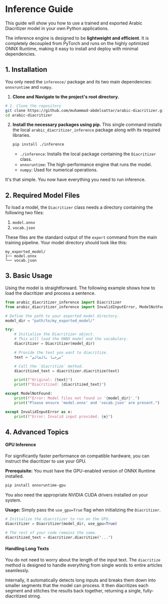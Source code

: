 # Inference Guide

This guide will show you how to use a trained and exported Arabic Diacritizer model in your own Python applications.

The inference engine is designed to be **lightweight and efficient**. It is completely decoupled from PyTorch and runs on the highly optimized ONNX Runtime, making it easy to install and deploy with minimal dependencies.

## 1. Installation

You only need the `inference/` package and its two main dependencies: `onnxruntime` and `numpy`.

1.  **Clone and Navigate to the project's root directory.**

```bash
# 1. Clone the repository
git clone https://github.com/muhammad-abdelsattar/arabic-diacritizer.git
cd arabic-diacritizer
```

2.  **Install the necessary packages using pip.**
    This single command installs the local `arabic_diacritizer_inference` package along with its required libraries.

    ```bash
    pip install ./inference
    ```

    - `./inference`: Installs the local package containing the `Diacritizer` class.
    - `onnxruntime`: The high-performance engine that runs the model.
    - `numpy`: Used for numerical operations.

It's that simple. You now have everything you need to run inference.

## 2. Required Model Files

To load a model, the `Diacritizer` class needs a directory containing the following two files:

1.  `model.onnx`
2.  `vocab.json`

These files are the standard output of the `export` command from the main training pipeline. Your model directory should look like this:

```
my_exported_model/
├── model.onnx
└── vocab.json
```

## 3. Basic Usage

Using the model is straightforward. The following example shows how to load the diacritizer and process a sentence.

```python
from arabic_diacritizer_inference import Diacritizer
from arabic_diacritizer_inference import InvalidInputError, ModelNotFound

# Define the path to your exported model directory.
model_dir = "path/to/my_exported_model/"

try:
    # Initialize the Diacritizer object.
    # This will load the ONNX model and the vocabulary.
    diacritizer = Diacritizer(model_dir)

    # Provide the text you want to diacritize.
    text = "مرحبا بالعالم"

    # Call the `diacritize` method.
    diacritized_text = diacritizer.diacritize(text)

    print(f"Original: {text}")
    print(f"Diacritized: {diacritized_text}")

except ModelNotFound:
    print(f"Error: Model files not found in '{model_dir}'.")
    print("Please ensure 'model.onnx' and 'vocab.json' are present.")

except InvalidInputError as e:
    print(f"Error: Invalid input provided. {e}")

```


## 4. Advanced Topics

#### GPU Inference

For significantly faster performance on compatible hardware, you can instruct the diacritizer to use your GPU.

**Prerequisite:** You must have the GPU-enabled version of ONNX Runtime installed.

```bash
pip install onnxruntime-gpu
```

You also need the appropriate NVIDIA CUDA drivers installed on your system.

**Usage:**
Simply pass the `use_gpu=True` flag when initializing the `Diacritizer`.

```python
# Initialize the diacritizer to run on the GPU.
diacritizer = Diacritizer(model_dir, use_gpu=True)

# The rest of your code remains the same.
diacritized_text = diacritizer.diacritize("...")
```

#### Handling Long Texts

You do not need to worry about the length of the input text. The `diacritize` method is designed to handle everything from single words to entire articles seamlessly.

Internally, it automatically detects long inputs and breaks them down into smaller segments that the model can process. It then diacritizes each segment and stitches the results back together, returning a single, fully-diacritized string.
